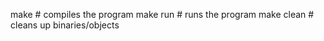 make        # compiles the program
make run    # runs the program
make clean  # cleans up binaries/objects